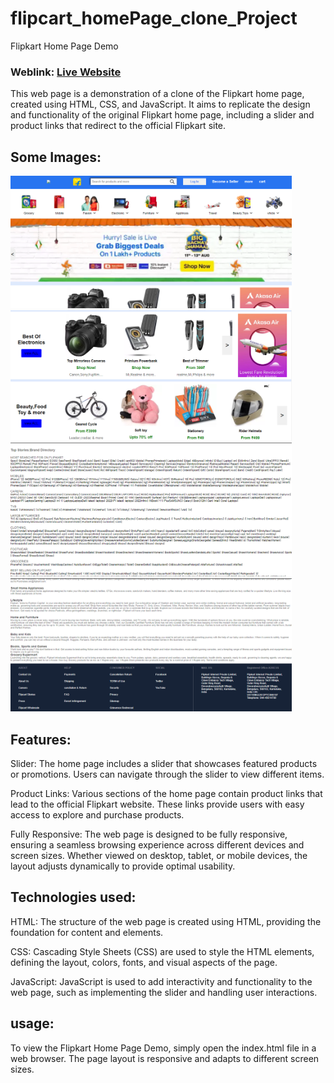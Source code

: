 # flipcart_homePage_clone_Project

Flipkart Home Page Demo
### Weblink: [Live Website](https://shubham321-ux.github.io/flipcart_homePage_clone_Project/)



This web page is a demonstration of a clone of the Flipkart home page, created using HTML, CSS, and JavaScript. It aims to replicate the design and functionality of the original Flipkart home page, including a slider and product links that redirect to the official Flipkart site.
## Some Images:
 <img width="450px;" src="https://github.com/shubham321-ux/flipcart_homePage_clone_Project/blob/main/flipcart%201.png?raw=true"/>
<img width="450px;" src="https://github.com/shubham321-ux/flipcart_homePage_clone_Project/blob/main/flipcart%202.png?raw=true"/>
<img width="450px;" src="https://github.com/shubham321-ux/flipcart_homePage_clone_Project/blob/main/flipcart%203.png?raw=true"/>
<img width="450px;" src="https://github.com/shubham321-ux/flipcart_homePage_clone_Project/blob/main/flipcart%204.png?raw=true"/>


## Features:

Slider: The home page includes a slider that showcases featured products or promotions. Users can navigate through the slider to view different items.

Product Links: Various sections of the home page contain product links that lead to the official Flipkart website. These links provide users with easy access to explore and purchase products.

Fully Responsive: The web page is designed to be fully responsive, ensuring a seamless browsing experience across different devices and screen sizes. Whether viewed on desktop, tablet, or mobile devices, the layout adjusts dynamically to provide optimal usability.

## Technologies used:

HTML: The structure of the web page is created using HTML, providing the foundation for content and elements.

CSS: Cascading Style Sheets (CSS) are used to style the HTML elements, defining the layout, colors, fonts, and visual aspects of the page.

JavaScript: JavaScript is used to add interactivity and functionality to the web page, such as implementing the slider and handling user interactions.

## usage:

To view the Flipkart Home Page Demo, simply open the index.html file in a web browser. The page layout is responsive and adapts to different screen sizes.
